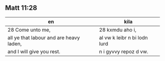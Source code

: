 ## Matt 11:28

en | kila
--- | ---
28 Come unto me, | 28 kxmdu aho i,
all ye that labour and are heavy laden, | al vw k leibr n bi lodn lurd
and I will give you rest. | n i gyvvy repoz d vw.
